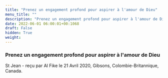 ```yaml
---
title: "Prenez un engagement profond pour aspirer à l'amour de Dieu"
menu_title: ""
description: "Prenez un engagement profond pour aspirer à l'amour de Dieu"
date: 2022-06-01 06:00:01+00:1068
draft: False
hidden: True
weight:
---
```

### Prenez un engagement profond pour aspirer à l'amour de Dieu

St Jean - reçu par Al Fike le 21 Avril 2020, Gibsons, Colombie-Britannique, Canada.



